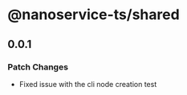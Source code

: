 # @nanoservice-ts/shared

## 0.0.1

### Patch Changes

- Fixed issue with the cli node creation test
